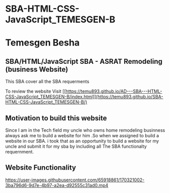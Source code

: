 # SBA-HTML-CSS-JavaScript_TEMESGEN-B

# Temesgen Besha 

## SBA/HTML/JavaScript SBA - ASRAT Remodeling (business Website)

This SBA cover all the SBA requerments 

To review the  website Visit [[https://temu893.github.io/AD---SBA---HTML-CSS-JavaScript_TEMESGEN-B/index.html]](https://temu893.github.io/SBA-HTML-CSS-JavaScript_TEMESGEN-B/)

## Motivation to build this website

Since I am in the Tech field my uncle who owns home remodeling businness always ask me to build a website for him .So when we assigned to build a website in our SBA. i took that as an opportunity to build a website for my uncle and submit it for my sba by including all The SBA functionalty requernment.

## Website Functionality 

https://user-images.githubusercontent.com/65918861/170321002-3ba796d6-9d7e-4b97-a2ea-d92555c31ad0.mp4




